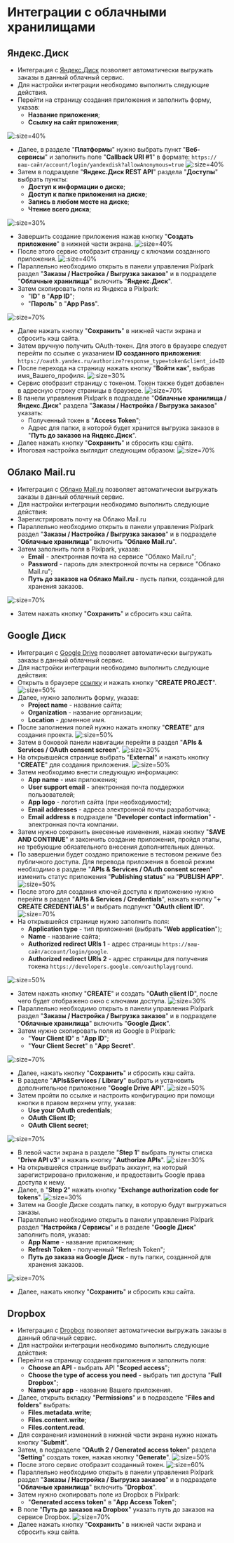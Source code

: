 # Интеграции с облачными хранилищами

## Яндекс.Диск
* Интеграция с [Яндекс.Диск](https://disk.yandex.ru) позволяет автоматически выгружать заказы в данный облачный сервис.
* Для настройки интеграции необходимо выполнить следующие действия.
* Перейти на страницу создания приложения и заполнить форму, указав:
    + __Название приложения__;
    + __Ссылку на сайт приложения__;

![](../_media/integration/ya11.png ':size=40%')
* Далее, в разделе "__Платформы__" нужно выбрать пункт "__Веб-сервисы__" и заполнить поле "__Callback URI #1__" в формате: `https://ваш-сайт/account/login/yandexdisk?allowAnonymous=true`
![](../_media/integration/ya12.png ':size=40%')
* Затем в подразделе "__Яндекс.Диск REST API__" раздела "__Доступы__" выбрать пункты:
    + __Доступ к информации о диске__;
    + __Доступ к папке приложения на диске__;
    + __Запись в любом месте на диске__;
    + __Чтение всего диска__;

![](../_media/integration/ya13.png ':size=30%')
* Завершить создание приложения нажав кнопку "__Создать приложение__" в нижней части экрана.
![](../_media/integration/ya14.png ':size=40%')
* После этого сервис отобразит страницу с ключами созданного приложения.
![](../_media/integration/ya15.png ':size=40%')
* Параллельно необходимо открыть в панели управления Pixlpark раздел "__Заказы / Настройка / Выгрузка заказов__" и в подразделе "__Облачные хранилища__" включить "__Яндекс.Диск__".
* Затем скопировать поля из Яндекса в Pixlpark:
    + "__ID__" в "__App ID__";
    + "__Пароль__" в "__App Pass__".

![](../_media/integration/ya16.png ':size=70%')
* Далее нажать кнопку "__Сохранить__" в нижней части экрана и сбросить кэш сайта.
* Затем вручную получить OAuth-токен. Для этого в браузере следует перейти по ссылке с указанием __ID созданного приложения__:
`https://oauth.yandex.ru/authorize?response_type=token&client_id=ID`
* После перехода на страницу нажать кнопку "__Войти как__", выбрав имя_Вашего_профиля.
![](../_media/integration/ya17.png ':size=30%')
* Сервис отобразит страницу с токеном. Токен также будет добавлен в адресную строку страницы в браузере.
![](../_media/integration/ya18.png ':size=70%')
* В панели управления Pixlpark в подразделе "__Облачные хранилища / Яндекс.Диск__" раздела  "__Заказы / Настройка / Выгрузка заказов__" указать:
    + Полученный токен  в "__Access Token__";
    + Адрес для папки, в которой будет хранится выгрузка заказов в "__Путь до заказов на Яндекс.Диск__".
* Далее нажать кнопку "__Сохранить__" и сбросить кэш сайта.
* Итоговая настройка выглядит следующим образом:
![](../_media/integration/ya19.png ':size=70%')

## Облако Mail.ru
* Интеграция с [Облако Mail.ru](https://cloud.mail.ru/) позволяет автоматически выгружать заказы в данный облачный сервис. 
* Для настройки интеграции необходимо выполнить следующие действия:
* Зарегистрировать почту на Облако Mail.ru
* Параллельно необходимо открыть в панели управления Pixlpark раздел "__Заказы / Настройка / Выгрузка заказов__" и в подразделе "__Облачные хранилища__" включить "__Облако Mail.ru__".
* Затем заполнить поля в Pixlpark, указав:
    + __Email__ - электронная почта на сервисе "Облако Mail.ru";
    + __Password__ - пароль для электронной почты на сервисе "Облако Mail.ru";
    + __Путь до заказов на Облако Mail.ru__ -  пусть папки, созданной для хранения заказов.

![](../_media/integration/mail01.png ':size=70%')
* Затем нажать кнопку "__Сохранить__" и сбросить кэш сайта.

## Google Диск
* Интеграция с [Google Drive](https://drive.google.com) позволяет автоматически выгружать заказы в данный облачный сервис.
* Для настройки интеграции необходимо выполнить следующие действия:
* Открыть в браузере [ссылку](https://console.developers.google.com/cloud-resource-manager) и нажать кнопку "__CREATE PROJECT__".
![](../_media/integration/drive01.png ':size=50%')
* Далее, нужно заполнить форму, указав:
    + __Project name__ - название сайта;
    + __Organization__ - название организации;
    + __Location__ - доменное имя.
* После заполнения полей нужно нажать кнопку "__CREATE__" для создания проекта.
![](../_media/integration/drive02.png ':size=50%')
* Затем в боковой панели навигации перейти в раздел "__APIs & Services / OAuth consent screen__".
![](../_media/integration/drive03.png ':size=30%')
* На открывшейся странице выбрать "__External__" и нажать кнопку "__CREATE__" для создания приложения.
![](../_media/integration/drive04.png ':size=50%')
* Затем необходимо внести следующую информацию:
    + __App name__ - имя приложения;
    + __User support email__ - электронная почта поддержки пользователей;
    + __App logo__ - логотип сайта (при необходимости);
    + __Email addresses__ - адреса электронной почты разработчика;
    + __Email address__ в подразделе "__Developer contact information__" - электронная почта компании.
* Затем нужно сохранить внесенные изменения, нажав кнопку "__SAVE AND CONTINUE__" и закончить создание приложения, пройдя этапы, не требующие обязательного внесения дополнительных данных.
* По завершении будет создано приложение в тестовом режиме без публичного доступа. Для перевода приложения в боевой режим необходимо в разделе "__APIs & Services / OAuth consent screen__" изменить статус приложения "__Publishing status__" на "__PUBLISH APP__".
![](../_media/integration/drive05.png ':size=50%')
* После этого для создания ключей доступа к приложению нужно перейти в раздел "__APIs & Services / Credentials__", нажать кнопку "__+ CREATE CREDENTIALS__" и выбрать подпункт "__OAuth client ID__".
![](../_media/integration/drive06.png ':size=70%')
* На открывшейся странице нужно заполнить поля:
    + __Application type__ - тип приложения (выбрать "__Web application__");
    + __Name__ - название сайта;
    + __Authorized redirect URIs 1__ - адрес страницы `https://ваш-сайт/account/login/google`.
    + __Authorized redirect URIs 2__ - адрес страницы для получения токена `https://developers.google.com/oauthplayground`.

![](../_media/integration/drive07.png ':size=50%')
* Затем нажать кнопку "__CREATE__" и создать "__OAuth client ID__", после чего будет отображено окно с ключами доступа.
![](../_media/integration/drive08.png ':size=30%')
* Параллельно необходимо открыть в панели управления Pixlpark раздел "__Заказы / Настройка / Выгрузка заказов__" и в подразделе "__Облачные хранилища__" включить "__Google Диск__".
* Затем нужно скопировать поля из Google в Pixlpark:
    + "__Your Client ID__" в "__App ID__";
    + "__Your Client Secret__" в "__App Secret__".
 
![](../_media/integration/drive09.png ':size=70%') 
* Далее, нажать кнопку "__Сохранить__" и сбросить кэш сайта.
* В разделе "__APIs&Services / Library__" выбрать и установить дополнительное приложение "__Google Drive API__".
![](../_media/integration/drive10.png ':size=50%')
* Затем пройти по ссылке и настроить конфигурацию при помощи кнопки в правом верхнем углу, указав:
    + __Use your OAuth credentials__;
    + __OAuth Client ID__;
    + __OAuth Client secret__;

![](../_media/integration/drive11.png ':size=70%')
* В левой части экрана в разделе "__Step 1__" выбрать пункты списка "__Drive API v3__" и нажать кнопку "__Authorize APIs__".
![](../_media/integration/drive12.png ':size=30%')
* На открывшейся странице выбрать аккаунт, на который зарегистрировано приложение, и предоставить Google права доступа к нему.
* Далее, в "__Step 2__" нажать кнопку "__Exchange authorization code for tokens__".
![](../_media/integration/drive13.png ':size=30%')
* Затем на Google Диске создать папку, в которую будут выгружаться заказы.
* Параллельно необходимо открыть в панели управления Pixlpark раздел "__Настройка / Сервисы__" и в разделе "__Google Диск__" заполнить поля, указав:
    + __App Name__ - название приложения;
    + __Refresh Token__ - полученный "Refresh Token";
    + __Путь до заказа на Google Диск__ - путь папки, созданной для хранения заказов.
 
![](../_media/integration/drive14.png ':size=70%')
* Далее, нажать кнопку "__Сохранить__" и сбросить кэш сайта.

## Dropbox 
* Интеграция с [Dropbox](https://www.dropbox.com) позволяет автоматически выгружать заказы в данный облачный сервис.
* Для настройки интеграции необходимо выполнить следующие действия:
* Перейти на страницу создания приложения и заполнить поля:
    + __Choose an API__ - выбрать API "__Scoped access__";
    + __Choose the type of access you need__ - выбрать тип доступа "__Full Dropbox__";
    + __Name your app__ - название Вашего приложения.
* Далее, открыть вкладку "__Permissions__" и в подразделе "__Files and folders__" выбрать:
    + __Files.metadata.write__;
    + __Files.content.write__;
    + __Files.content.read__.
* Для сохранения изменений в нижней части экрана нужно нажать кнопку "__Submit__".
* Затем, в подразделе "__OAuth 2 / Generated access token__"  раздела "__Setting__" создать токен, нажав кнопку "__Generate__".
![](../_media/integration/dropbox01.png ':size=50%')
* После этого сервис отобразит созданный токен. 
![](../_media/integration/dropbox02.png ':size=60%')
* Параллельно необходимо открыть в панели управления Pixlpark раздел "__Заказы / Настройка / Выгрузка заказов__" и в подразделе "__Облачные хранилища__" включить "__Dropbox__".
* Затем нужно скопировать поле из Dropbox в Pixlpark:
    + "__Generated access token__" в "__App Access Token__";
* В поле "__Путь до заказов на Dropbox__" указать путь до заказов на сервисе Dropbox.
![](../_media/integration/dropbox03.png ':size=70%')
* Далее нажать кнопку "__Сохранить__" в нижней части экрана и сбросить кэш сайта.
